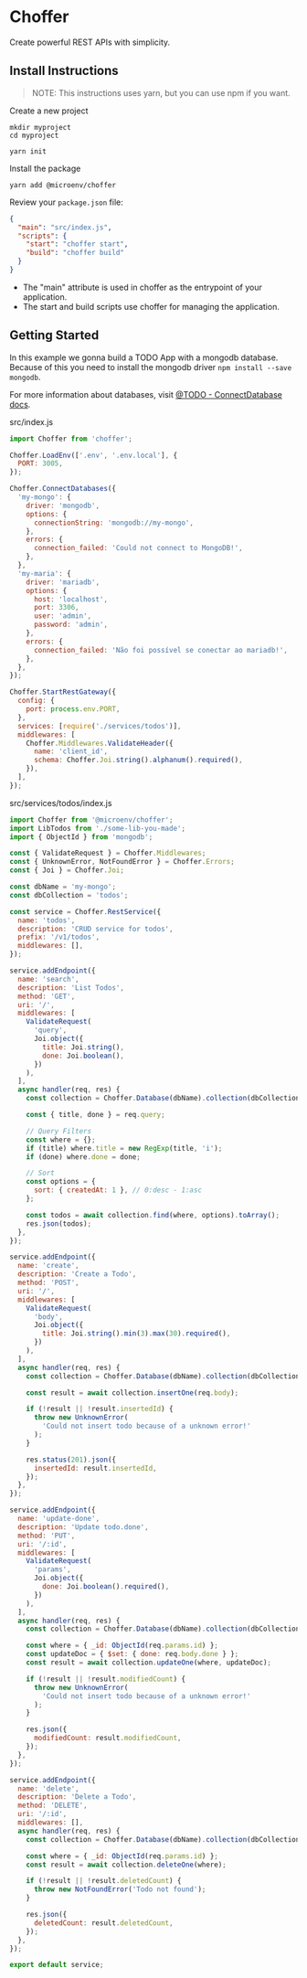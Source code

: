 # Choffer

Create powerful REST APIs with simplicity.

## Install Instructions

> NOTE: This instructions uses yarn, but you can use npm if you want.

Create a new project

```shell
mkdir myproject
cd myproject

yarn init
```

Install the package

```shell
yarn add @microenv/choffer
```

Review your `package.json` file:

```json
{
  "main": "src/index.js",
  "scripts": {
    "start": "choffer start",
    "build": "choffer build"
  }
}
```

- The "main" attribute is used in choffer as the entrypoint of your application.
- The start and build scripts use choffer for managing the application.

## Getting Started

In this example we gonna build a TODO App with a mongodb database. Because of this you need to install the mongodb driver `npm install --save mongodb`.

For more information about databases, visit [@TODO - ConnectDatabase docs]().

src/index.js

```javascript
import Choffer from 'choffer';

Choffer.LoadEnv(['.env', '.env.local'], {
  PORT: 3005,
});

Choffer.ConnectDatabases({
  'my-mongo': {
    driver: 'mongodb',
    options: {
      connectionString: 'mongodb://my-mongo',
    },
    errors: {
      connection_failed: 'Could not connect to MongoDB!',
    },
  },
  'my-maria': {
    driver: 'mariadb',
    options: {
      host: 'localhost',
      port: 3306,
      user: 'admin',
      password: 'admin',
    },
    errors: {
      connection_failed: 'Não foi possível se conectar ao mariadb!',
    },
  },
});

Choffer.StartRestGateway({
  config: {
    port: process.env.PORT,
  },
  services: [require('./services/todos')],
  middlewares: [
    Choffer.Middlewares.ValidateHeader({
      name: 'client_id',
      schema: Choffer.Joi.string().alphanum().required(),
    }),
  ],
});
```

src/services/todos/index.js

```javascript
import Choffer from '@microenv/choffer';
import LibTodos from './some-lib-you-made';
import { ObjectId } from 'mongodb';

const { ValidateRequest } = Choffer.Middlewares;
const { UnknownError, NotFoundError } = Choffer.Errors;
const { Joi } = Choffer.Joi;

const dbName = 'my-mongo';
const dbCollection = 'todos';

const service = Choffer.RestService({
  name: 'todos',
  description: 'CRUD service for todos',
  prefix: '/v1/todos',
  middlewares: [],
});

service.addEndpoint({
  name: 'search',
  description: 'List Todos',
  method: 'GET',
  uri: '/',
  middlewares: [
    ValidateRequest(
      'query',
      Joi.object({
        title: Joi.string(),
        done: Joi.boolean(),
      })
    ),
  ],
  async handler(req, res) {
    const collection = Choffer.Database(dbName).collection(dbCollection);

    const { title, done } = req.query;

    // Query Filters
    const where = {};
    if (title) where.title = new RegExp(title, 'i');
    if (done) where.done = done;

    // Sort
    const options = {
      sort: { createdAt: 1 }, // 0:desc - 1:asc
    };

    const todos = await collection.find(where, options).toArray();
    res.json(todos);
  },
});

service.addEndpoint({
  name: 'create',
  description: 'Create a Todo',
  method: 'POST',
  uri: '/',
  middlewares: [
    ValidateRequest(
      'body',
      Joi.object({
        title: Joi.string().min(3).max(30).required(),
      })
    ),
  ],
  async handler(req, res) {
    const collection = Choffer.Database(dbName).collection(dbCollection);

    const result = await collection.insertOne(req.body);

    if (!result || !result.insertedId) {
      throw new UnknownError(
        'Could not insert todo because of a unknown error!'
      );
    }

    res.status(201).json({
      insertedId: result.insertedId,
    });
  },
});

service.addEndpoint({
  name: 'update-done',
  description: 'Update todo.done',
  method: 'PUT',
  uri: '/:id',
  middlewares: [
    ValidateRequest(
      'params',
      Joi.object({
        done: Joi.boolean().required(),
      })
    ),
  ],
  async handler(req, res) {
    const collection = Choffer.Database(dbName).collection(dbCollection);

    const where = { _id: ObjectId(req.params.id) };
    const updateDoc = { $set: { done: req.body.done } };
    const result = await collection.updateOne(where, updateDoc);

    if (!result || !result.modifiedCount) {
      throw new UnknownError(
        'Could not insert todo because of a unknown error!'
      );
    }

    res.json({
      modifiedCount: result.modifiedCount,
    });
  },
});

service.addEndpoint({
  name: 'delete',
  description: 'Delete a Todo',
  method: 'DELETE',
  uri: '/:id',
  middlewares: [],
  async handler(req, res) {
    const collection = Choffer.Database(dbName).collection(dbCollection);

    const where = { _id: ObjectId(req.params.id) };
    const result = await collection.deleteOne(where);

    if (!result || !result.deletedCount) {
      throw new NotFoundError('Todo not found');
    }

    res.json({
      deletedCount: result.deletedCount,
    });
  },
});

export default service;
```
